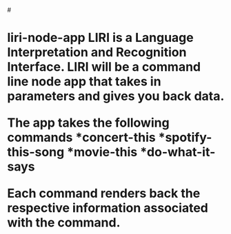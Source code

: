 #<h1>liri-node-app
LIRI is a Language Interpretation and Recognition Interface. LIRI will be a command line node app that takes in parameters and gives you back data.


The app takes the following commands
  *concert-this
  *spotify-this-song
  *movie-this
  *do-what-it-says
 
 Each command renders back the respective information associated with the command.
